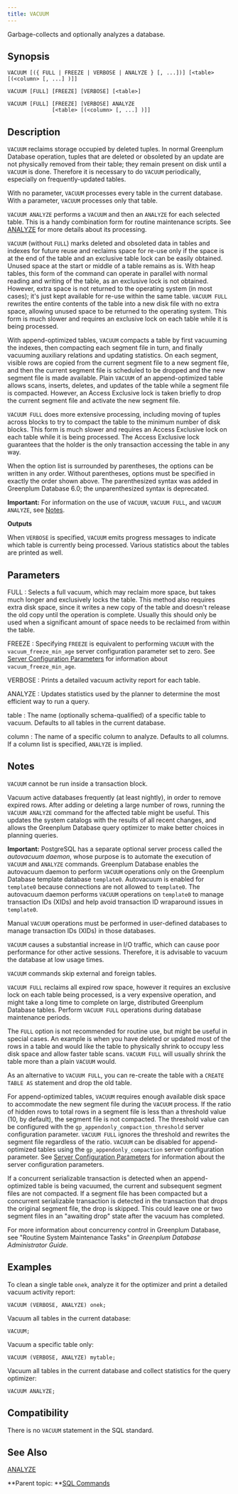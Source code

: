 ```yaml
---
title: VACUUM 
---
```


Garbage-collects and optionally analyzes a database.

## <a id="section2"></a>Synopsis 

``` {#sql_command_synopsis}
VACUUM [({ FULL | FREEZE | VERBOSE | ANALYZE } [, ...])] [<table> [(<column> [, ...] )]]
        
VACUUM [FULL] [FREEZE] [VERBOSE] [<table>]

VACUUM [FULL] [FREEZE] [VERBOSE] ANALYZE
              [<table> [(<column> [, ...] )]]
```

## <a id="section3"></a>Description 

`VACUUM` reclaims storage occupied by deleted tuples. In normal Greenplum Database operation, tuples that are deleted or obsoleted by an update are not physically removed from their table; they remain present on disk until a `VACUUM` is done. Therefore it is necessary to do `VACUUM` periodically, especially on frequently-updated tables.

With no parameter, `VACUUM` processes every table in the current database. With a parameter, `VACUUM` processes only that table.

`VACUUM ANALYZE` performs a `VACUUM` and then an `ANALYZE` for each selected table. This is a handy combination form for routine maintenance scripts. See [ANALYZE](ANALYZE.html) for more details about its processing.

`VACUUM` \(without `FULL`\) marks deleted and obsoleted data in tables and indexes for future reuse and reclaims space for re-use only if the space is at the end of the table and an exclusive table lock can be easily obtained. Unused space at the start or middle of a table remains as is. With heap tables, this form of the command can operate in parallel with normal reading and writing of the table, as an exclusive lock is not obtained. However, extra space is not returned to the operating system \(in most cases\); it's just kept available for re-use within the same table. `VACUUM FULL` rewrites the entire contents of the table into a new disk file with no extra space, allowing unused space to be returned to the operating system. This form is much slower and requires an exclusive lock on each table while it is being processed.

With append-optimized tables, `VACUUM` compacts a table by first vacuuming the indexes, then compacting each segment file in turn, and finally vacuuming auxiliary relations and updating statistics. On each segment, visible rows are copied from the current segment file to a new segment file, and then the current segment file is scheduled to be dropped and the new segment file is made available. Plain `VACUUM` of an append-optimized table allows scans, inserts, deletes, and updates of the table while a segment file is compacted. However, an Access Exclusive lock is taken briefly to drop the current segment file and activate the new segment file.

`VACUUM FULL` does more extensive processing, including moving of tuples across blocks to try to compact the table to the minimum number of disk blocks. This form is much slower and requires an Access Exclusive lock on each table while it is being processed. The Access Exclusive lock guarantees that the holder is the only transaction accessing the table in any way.

When the option list is surrounded by parentheses, the options can be written in any order. Without parentheses, options must be specified in exactly the order shown above. The parenthesized syntax was added in Greenplum Database 6.0; the unparenthesized syntax is deprecated.

**Important:** For information on the use of `VACUUM`, `VACUUM FULL`, and `VACUUM ANALYZE`, see [Notes](#section6).

**Outputs**

When `VERBOSE` is specified, `VACUUM` emits progress messages to indicate which table is currently being processed. Various statistics about the tables are printed as well.

## <a id="section5"></a>Parameters 

FULL
:   Selects a full vacuum, which may reclaim more space, but takes much longer and exclusively locks the table. This method also requires extra disk space, since it writes a new copy of the table and doesn't release the old copy until the operation is complete. Usually this should only be used when a significant amount of space needs to be reclaimed from within the table.

FREEZE
:   Specifying `FREEZE` is equivalent to performing `VACUUM` with the `vacuum_freeze_min_age` server configuration parameter set to zero. See [Server Configuration Parameters](../config_params/guc_config.html) for information about `vacuum_freeze_min_age`.

VERBOSE
:   Prints a detailed vacuum activity report for each table.

ANALYZE
:   Updates statistics used by the planner to determine the most efficient way to run a query.

table
:   The name \(optionally schema-qualified\) of a specific table to vacuum. Defaults to all tables in the current database.

column
:   The name of a specific column to analyze. Defaults to all columns. If a column list is specified, `ANALYZE` is implied.

## <a id="section6"></a>Notes 

`VACUUM` cannot be run inside a transaction block.

Vacuum active databases frequently \(at least nightly\), in order to remove expired rows. After adding or deleting a large number of rows, running the `VACUUM ANALYZE` command for the affected table might be useful. This updates the system catalogs with the results of all recent changes, and allows the Greenplum Database query optimizer to make better choices in planning queries.

**Important:** PostgreSQL has a separate optional server process called the *autovacuum daemon*, whose purpose is to automate the execution of `VACUUM` and `ANALYZE` commands. Greenplum Database enables the autovacuum daemon to perform `VACUUM` operations only on the Greenplum Database template database `template0`. Autovacuum is enabled for `template0` because connections are not allowed to `template0`. The autovacuum daemon performs `VACUUM` operations on `template0` to manage transaction IDs \(XIDs\) and help avoid transaction ID wraparound issues in `template0`.

Manual `VACUUM` operations must be performed in user-defined databases to manage transaction IDs \(XIDs\) in those databases.

`VACUUM` causes a substantial increase in I/O traffic, which can cause poor performance for other active sessions. Therefore, it is advisable to vacuum the database at low usage times.

`VACUUM` commands skip external and foreign tables.

`VACUUM FULL` reclaims all expired row space, however it requires an exclusive lock on each table being processed, is a very expensive operation, and might take a long time to complete on large, distributed Greenplum Database tables. Perform `VACUUM FULL` operations during database maintenance periods.

The `FULL` option is not recommended for routine use, but might be useful in special cases. An example is when you have deleted or updated most of the rows in a table and would like the table to physically shrink to occupy less disk space and allow faster table scans. `VACUUM FULL` will usually shrink the table more than a plain `VACUUM` would.

As an alternative to `VACUUM FULL`, you can re-create the table with a `CREATE TABLE AS` statement and drop the old table.

For append-optimized tables, `VACUUM` requires enough available disk space to accommodate the new segment file during the `VACUUM` process. If the ratio of hidden rows to total rows in a segment file is less than a threshold value \(10, by default\), the segment file is not compacted. The threshold value can be configured with the `gp_appendonly_compaction_threshold` server configuration parameter. `VACUUM FULL` ignores the threshold and rewrites the segment file regardless of the ratio. `VACUUM` can be disabled for append-optimized tables using the `gp_appendonly_compaction` server configuration parameter. See [Server Configuration Parameters](../config_params/guc_config.html) for information about the server configuration parameters.

If a concurrent serializable transaction is detected when an append-optimized table is being vacuumed, the current and subsequent segment files are not compacted. If a segment file has been compacted but a concurrent serializable transaction is detected in the transaction that drops the original segment file, the drop is skipped. This could leave one or two segment files in an "awaiting drop" state after the vacuum has completed.

For more information about concurrency control in Greenplum Database, see "Routine System Maintenance Tasks" in *Greenplum Database Administrator Guide*.

## <a id="section7"></a>Examples 

To clean a single table `onek`, analyze it for the optimizer and print a detailed vacuum activity report:

```
VACUUM (VERBOSE, ANALYZE) onek;
```

Vacuum all tables in the current database:

```
VACUUM;
```

Vacuum a specific table only:

```
VACUUM (VERBOSE, ANALYZE) mytable;
```

Vacuum all tables in the current database and collect statistics for the query optimizer:

```
VACUUM ANALYZE;
```

## <a id="section8"></a>Compatibility 

There is no `VACUUM` statement in the SQL standard.

## <a id="section9"></a>See Also 

[ANALYZE](ANALYZE.html)

**Parent topic: **[SQL Commands](../sql_commands/sql_ref.html)

